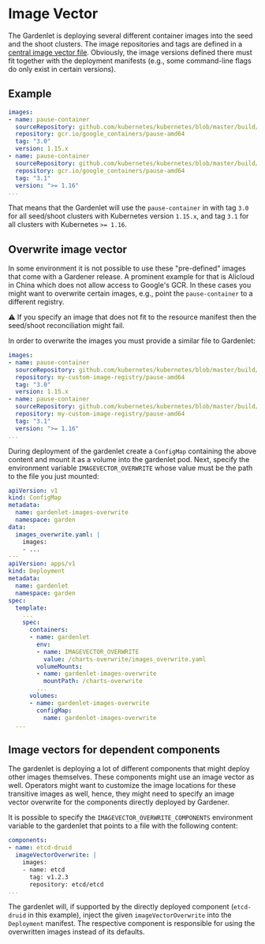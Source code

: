 # Image Vector

The Gardenlet is deploying several different container images into the seed and the shoot clusters.
The image repositories and tags are defined in a [central image vector file](../../charts/images.yaml).
Obviously, the image versions defined there must fit together with the deployment manifests (e.g., some command-line flags do only exist in certain versions).

## Example

```yaml
images:
- name: pause-container
  sourceRepository: github.com/kubernetes/kubernetes/blob/master/build/pause/Dockerfile
  repository: gcr.io/google_containers/pause-amd64
  tag: "3.0"
  version: 1.15.x
- name: pause-container
  sourceRepository: github.com/kubernetes/kubernetes/blob/master/build/pause/Dockerfile
  repository: gcr.io/google_containers/pause-amd64
  tag: "3.1"
  version: ">= 1.16"
...
```

That means that the Gardenlet will use the `pause-container` in with tag `3.0` for all seed/shoot clusters with Kubernetes version `1.15.x`, and tag `3.1` for all clusters with Kubernetes `>= 1.16`.

## Overwrite image vector

In some environment it is not possible to use these "pre-defined" images that come with a Gardener release.
A prominent example for that is Alicloud in China which does not allow access to Google's GCR.
In these cases you might want to overwrite certain images, e.g., point the `pause-container` to a different registry.

:warning: If you specify an image that does not fit to the resource manifest then the seed/shoot reconciliation might fail.

In order to overwrite the images you must provide a similar file to Gardenlet:

```yaml
images:
- name: pause-container
  sourceRepository: github.com/kubernetes/kubernetes/blob/master/build/pause/Dockerfile
  repository: my-custom-image-registry/pause-amd64
  tag: "3.0"
  version: 1.15.x
- name: pause-container
  sourceRepository: github.com/kubernetes/kubernetes/blob/master/build/pause/Dockerfile
  repository: my-custom-image-registry/pause-amd64
  tag: "3.1"
  version: ">= 1.16"
...
```

During deployment of the gardenlet create a `ConfigMap` containing the above content and mount it as a volume into the gardenlet pod.
Next, specify the environment variable `IMAGEVECTOR_OVERWRITE` whose value must be the path to the file you just mounted:

```yaml
apiVersion: v1
kind: ConfigMap
metadata:
  name: gardenlet-images-overwrite
  namespace: garden
data:
  images_overwrite.yaml: |
    images:
    - ...
---
apiVersion: apps/v1
kind: Deployment
metadata:
  name: gardenlet
  namespace: garden
spec:
  template:
    ...
    spec:
      containers:
      - name: gardenlet
        env:
        - name: IMAGEVECTOR_OVERWRITE
          value: /charts-overwrite/images_overwrite.yaml
        volumeMounts:
        - name: gardenlet-images-overwrite
          mountPath: /charts-overwrite
        ...
      volumes:
      - name: gardenlet-images-overwrite
        configMap:
          name: gardenlet-images-overwrite
  ...
```

## Image vectors for dependent components

The gardenlet is deploying a lot of different components that might deploy other images themselves.
These components might use an image vector as well.
Operators might want to customize the image locations for these transitive images as well, hence, they might need to specify an image vector overwrite for the components directly deployed by Gardener.

It is possible to specify the `IMAGEVECTOR_OVERWRITE_COMPONENTS` environment variable to the gardenlet that points to a file with the following content:

```yaml
components:
- name: etcd-druid
  imageVectorOverwrite: |
    images:
    - name: etcd
      tag: v1.2.3
      repository: etcd/etcd
...
``` 

The gardenlet will, if supported by the directly deployed component (`etcd-druid` in this example), inject the given `imageVectorOverwrite` into the `Deployment` manifest.
The respective component is responsible for using the overwritten images instead of its defaults.
